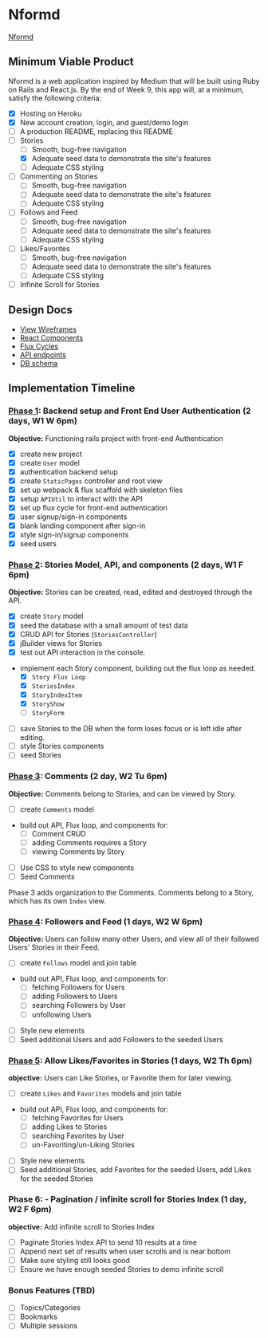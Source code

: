 # Nformd

[Nformd][heroku]

[heroku]: https://nformd.herokuapp.com/

## Minimum Viable Product

Nformd is a web application inspired by Medium that will be built using Ruby on Rails and React.js.  By the end of Week 9, this app will, at a minimum, satisfy the following criteria:

- [x] Hosting on Heroku
- [x] New account creation, login, and guest/demo login
- [ ] A production README, replacing this README
- [ ] Stories
  - [ ] Smooth, bug-free navigation
  - [x] Adequate seed data to demonstrate the site's features
  - [ ] Adequate CSS styling
- [ ] Commenting on Stories
  - [ ] Smooth, bug-free navigation
  - [ ] Adequate seed data to demonstrate the site's features
  - [ ] Adequate CSS styling
- [ ] Follows and Feed
  - [ ] Smooth, bug-free navigation
  - [ ] Adequate seed data to demonstrate the site's features
  - [ ] Adequate CSS styling
- [ ] Likes/Favorites
  - [ ] Smooth, bug-free navigation
  - [ ] Adequate seed data to demonstrate the site's features
  - [ ] Adequate CSS styling
- [ ] Infinite Scroll for Stories

## Design Docs
* [View Wireframes][views]
* [React Components][components]
* [Flux Cycles][flux-cycles]
* [API endpoints][api-endpoints]
* [DB schema][schema]

[views]: docs/views.md
[components]: docs/components.md
[flux-cycles]: docs/flux-cycles.md
[api-endpoints]: docs/api-endpoints.md
[schema]: docs/schema.md

## Implementation Timeline

### [Phase 1][phase-one]: Backend setup and Front End User Authentication (2 days, W1 W 6pm)

**Objective:** Functioning rails project with front-end Authentication

- [x] create new project
- [x] create `User` model
- [x] authentication backend setup
- [x] create `StaticPages` controller and root view
- [x] set up webpack & flux scaffold with skeleton files
- [x] setup `APIUtil` to interact with the API
- [x] set up flux cycle for front-end authentication
- [x] user signup/sign-in components
- [x] blank landing component after sign-in
- [x] style sign-in/signup components
- [x] seed users

### [Phase 2][phase-two]: Stories Model, API, and components (2 days, W1 F 6pm)

**Objective:** Stories can be created, read, edited and destroyed through the API.

- [x] create `Story` model
- [x] seed the database with a small amount of test data
- [x] CRUD API for Stories (`StoriesController`)
- [x] jBuilder views for Stories
- [x] test out API interaction in the console.
- implement each Story component, building out the flux loop as needed.
  - [x] `Story Flux Loop`
  - [x] `StoriesIndex`
  - [x] `StoryIndexItem`
  - [X] `StoryShow`
  - [ ] `StoryForm`
- [ ] save Stories to the DB when the form loses focus or is left idle after editing.
- [ ] style Stories components
- [ ] seed Stories

### [Phase 3][phase-three]: Comments (2 day, W2 Tu 6pm)

**Objective:** Comments belong to Stories, and can be viewed by Story.

- [ ] create `Comments` model
- build out API, Flux loop, and components for:
  - [ ] Comment CRUD
  - [ ] adding Comments requires a Story
  - [ ] viewing Comments by Story
- [ ] Use CSS to style new components
- [ ] Seed Comments

Phase 3 adds organization to the Comments. Comments belong to a Story, which has its own `Index` view.

### [Phase 4][phase-four]: Followers and Feed (1 days, W2 W 6pm)

**Objective:** Users can follow many other Users, and view all of their followed Users' Stories in their Feed.

- [ ] create `Follows` model and join table
- build out API, Flux loop, and components for:
  - [ ] fetching Followers for Users
  - [ ] adding Followers to Users
  - [ ] searching Followers by User
  - [ ] unfollowing Users
- [ ] Style new elements
- [ ] Seed additional Users and add Followers to the seeded Users

### [Phase 5][phase-five]: Allow Likes/Favorites in Stories (1 days, W2 Th 6pm)

**objective:** Users can Like Stories, or Favorite them for later viewing.

- [ ] create `Likes` and `Favorites` models and join table
- build out API, Flux loop, and components for:
  - [ ] fetching Favorites for Users
  - [ ] adding Likes to Stories
  - [ ] searching Favorites by User
  - [ ] un-Favoriting/un-Liking Stories
- [ ] Style new elements
- [ ] Seed additional Stories, add Favorites for the seeded Users, add Likes for the seeded Stories

### Phase 6: - Pagination / infinite scroll for Stories Index (1 day, W2 F 6pm)

**objective:** Add infinite scroll to Stories Index

- [ ] Paginate Stories Index API to send 10 results at a time
- [ ] Append next set of results when user scrolls and is near bottom
- [ ] Make sure styling still looks good
- [ ] Ensure we have enough seeded Stories to demo infinite scroll

### Bonus Features (TBD)
- [ ] Topics/Categories
- [ ] Bookmarks
- [ ] Multiple sessions

[phase-one]: docs/phases/phase1.md
[phase-two]: docs/phases/phase2.md
[phase-three]: docs/phases/phase3.md
[phase-four]: docs/phases/phase4.md
[phase-five]: docs/phases/phase5.md
